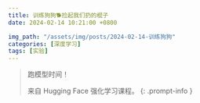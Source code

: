 ```yaml
---
title: 训练狗狗🐕捡起我们扔的棍子
date: 2024-02-14 10:21:00 +0800

img_path: "/assets/img/posts/2024-02-14-训练狗狗"
categories: [深度学习]
tags: [实验]
---
```


> 跑模型时间！
>
> 来自 Hugging Face 强化学习课程。
{: .prompt-info }


